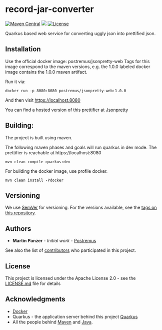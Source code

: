 # record-jar-converter
[![Maven Central](https://maven-badges.herokuapp.com/maven-central/com.pro-crafting.tools/jsonpretty-web/badge.svg)](https://maven-badges.herokuapp.com/maven-central/com.pro-crafting.tools/jsonpretty-web)
[![](https://images.microbadger.com/badges/image/postremus/jsonpretty-web.svg)](https://microbadger.com/images/postremus/jsonpretty-web "Get your own image badge on microbadger.com")
[![License](https://img.shields.io/badge/License-Apache%202.0-blue.svg)](https://opensource.org/licenses/Apache-2.0)

Quarkus based web service for converting uggly json into prettified json.

## Installation
Use the official docker image:
postremus/jsonpretty-web
Tags for this image correspond to the maven versions, e.g. the 1.0.0 labeled docker image contains the 1.0.0 maven artifact.

Run it via:
````
docker run -p 8080:8080 postremus/jsonpretty-web:1.0.0
````

And then visit https://localhost.8080

You can find a hosted version of this prettifier at [Jsonpretty](https://json.pro-crafting.com)

## Building:

The project is built using maven.

The following maven phases and goals will run quarkus in dev mode. The prettifier is reachable at https://localhost:8080
````
mvn clean compile quarkus:dev
````

For building the docker image, use profile docker.
````
mvn clean install -Pdocker
````


## Versioning

We use [SemVer](http://semver.org/) for versioning. For the versions available, see the [tags on this repository](https://github.com/Postremus/record-jar-converter/tags). 

## Authors

* **Martin Panzer** - *Initial work* - [Postremus](https://github.com/Postremus)

See also the list of [contributors](https://github.com/Postremus/record-jar-converter/contributors) who participated in this project.

## License

This project is licensed under the Apache License 2.0 - see the [LICENSE.md](LICENSE.md) file for details

## Acknowledgments

* [Docker](https://docker.io)
* Quarkus - the application server behind this project [Quarkus](https://quarkus.io)
* All the people behind [Maven](https://maven.apache.org/team-list.html) and [Java](https://java.net/people).